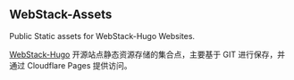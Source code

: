 ## WebStack-Assets

Public Static assets for WebStack-Hugo Websites.

[WebStack-Hugo](https://bioit.top/) 开源站点静态资源存储的集合点，主要基于 GIT 进行保存，并通过 Cloudflare Pages 提供访问。


<!-- Security scan triggered at 2025-09-02 14:25:07 -->